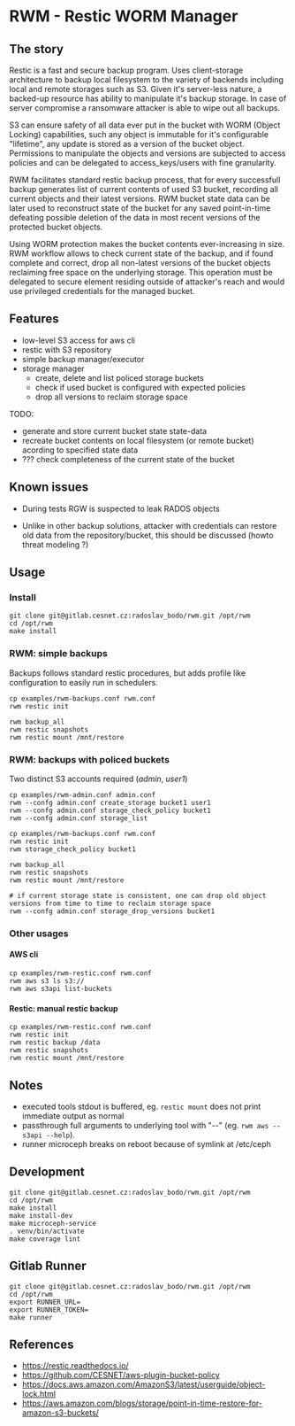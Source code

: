 # RWM - Restic WORM Manager

## The story

Restic is a fast and secure backup program. Uses client-storage architecture to backup
local filesystem to the variety of backends including local and remote storages such
as S3. Given it's server-less nature, a backed-up resource has ability to manipulate it's
backup storage. In case of server compromise a ransomware attacker is able to wipe out
all backups.

S3 can ensure safety of all data ever put in the bucket with WORM (Object Locking)
capabilities, such any object is immutable for it's configurable "lifetime", any update
is stored as a version of the bucket object. Permissions to manipulate the objects and
versions are subjected to access policies and can be delegated to access_keys/users
with fine granularity.

RWM facilitates standard restic backup process, that for every successfull backup generates
list of current contents of used S3 bucket, recording all current objects and their latest
versions. RWM bucket state data can be later used to reconstruct state of the bucket for
any saved point-in-time defeating possible deletion of the data in most recent versions of
the protected bucket objects.

Using WORM protection makes the bucket contents ever-increasing in size. RWM workflow allows to
check current state of the backup, and if found complete and correct, drop all non-latest
versions of the bucket objects reclaiming free space on the underlying storage. This operation
must be delegated to secure element residing outside of attacker's reach and would use privileged
credentials for the managed bucket.


## Features

* low-level S3 access for aws cli
* restic with S3 repository
* simple backup manager/executor
* storage manager
  * create, delete and list policed storage buckets
  * check if used bucket is configured with expected policies
  * drop all versions to reclaim storage space

TODO:
* generate and store current bucket state state-data
* recreate bucket contents on local filesystem (or remote bucket) acording to specified
  state data
* ??? check completeness of the current state of the bucket


## Known issues

* During tests RGW is suspected to leak RADOS objects

* Unlike in other backup solutions, attacker with credentials can restore
  old data from the repository/bucket, this should be discussed (howto threat modeling ?)


## Usage

### Install
```
git clone git@gitlab.cesnet.cz:radoslav_bodo/rwm.git /opt/rwm
cd /opt/rwm
make install
```


### RWM: simple backups

Backups follows standard restic procedures, but adds profile like configuration
to easily run in schedulers.

```
cp examples/rwm-backups.conf rwm.conf
rwm restic init

rwm backup_all
rwm restic snapshots
rwm restic mount /mnt/restore
```


### RWM: backups with policed buckets

Two distinct S3 accounts required (*admin*, *user1*)

```
cp examples/rwm-admin.conf admin.conf
rwm --confg admin.conf create_storage bucket1 user1
rwm --confg admin.conf storage_check_policy bucket1
rwm --confg admin.conf storage_list

cp examples/rwm-backups.conf rwm.conf
rwm restic init
rwm storage_check_policy bucket1

rwm backup_all
rwm restic snapshots
rwm restic mount /mnt/restore

# if current storage state is consistent, one can drop old object versions from time to time to reclaim storage space
rwm --confg admin.conf storage_drop_versions bucket1
```


### Other usages

#### AWS cli

```
cp examples/rwm-restic.conf rwm.conf
rwm aws s3 ls s3://
rwm aws s3api list-buckets
```


#### Restic: manual restic backup

```
cp examples/rwm-restic.conf rwm.conf
rwm restic init
rwm restic backup /data
rwm restic snapshots
rwm restic mount /mnt/restore
```


## Notes

* executed tools stdout is buffered, eg. `restic mount` does not print immediate output as normal
* passthrough full arguments to underlying tool with "--" (eg. `rwm aws -- s3api --help`).
* runner microceph breaks on reboot because of symlink at /etc/ceph


## Development
```
git clone git@gitlab.cesnet.cz:radoslav_bodo/rwm.git /opt/rwm
cd /opt/rwm
make install
make install-dev
make microceph-service
. venv/bin/activate
make coverage lint
```


## Gitlab Runner

```
git clone git@gitlab.cesnet.cz:radoslav_bodo/rwm.git /opt/rwm
cd /opt/rwm
export RUNNER_URL=
export RUNNER_TOKEN=
make runner
```


## References

* https://restic.readthedocs.io/
* https://github.com/CESNET/aws-plugin-bucket-policy
* https://docs.aws.amazon.com/AmazonS3/latest/userguide/object-lock.html
* https://aws.amazon.com/blogs/storage/point-in-time-restore-for-amazon-s3-buckets/
